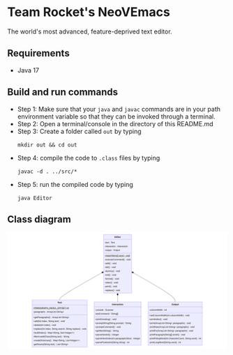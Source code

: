 # Team Rocket's NeoVEmacs

The world's most advanced, feature-deprived text editor.

## Requirements
- Java 17

## Build and run commands
- Step 1: Make sure that your `java` and `javac` commands are in your path environment variable so that they can be invoked through a terminal.
- Step 2: Open a terminal/console in the directory of this README.md
- Step 3: Create a folder called `out` by typing
  ```shell
  mkdir out && cd out
  ```
- Step 4: compile the code to `.class` files by typing
  ```shell
  javac -d . ../src/*
  ```
- Step 5: run the compiled code by typing
  ```shell
  java Editor
  ```

## Class diagram

![Class Diagram](class_diagram.png "Class Diagram")
